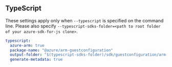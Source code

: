 ## TypeScript

These settings apply only when `--typescript` is specified on the command line.
Please also specify `--typescript-sdks-folder=<path to root folder of your azure-sdk-for-js clone>`.

``` yaml $(typescript)
typescript:
  azure-arm: true
  package-name: "@azure/arm-guestconfiguration"
  output-folder: "$(typescript-sdks-folder)/sdk/guestconfiguration/arm-guestconfiguration"
  generate-metadata: true
```
